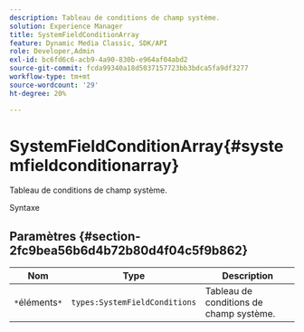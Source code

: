 ```yaml
---
description: Tableau de conditions de champ système.
solution: Experience Manager
title: SystemFieldConditionArray
feature: Dynamic Media Classic, SDK/API
role: Developer,Admin
exl-id: bc6fd6c6-acb9-4a90-830b-e964af04abd2
source-git-commit: fcda99340a18d5037157723bb3bdca5fa9df3277
workflow-type: tm+mt
source-wordcount: '29'
ht-degree: 20%

---
```


# SystemFieldConditionArray{#systemfieldconditionarray}

Tableau de conditions de champ système.

Syntaxe

## Paramètres {#section-2fc9bea56b6d4b72b80d4f04c5f9b862}

| Nom | Type | Description |
|---|---|---|
| `*`éléments`*` | `types:SystemFieldConditions` | Tableau de conditions de champ système. |
